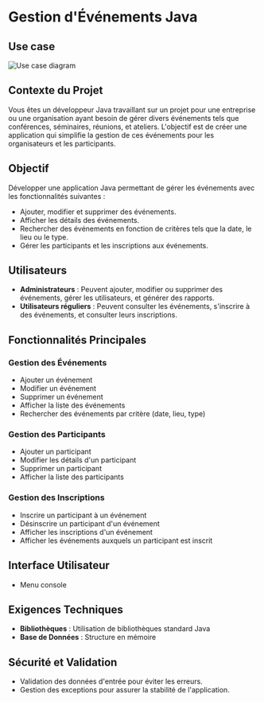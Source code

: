 # Gestion d'Événements Java

## Use case

![Use case diagram](https://github.com/user-attachments/assets/b8425a49-1354-4c57-8e58-cc99a9666b26)



## Contexte du Projet

Vous êtes un développeur Java travaillant sur un projet pour une entreprise ou une organisation ayant besoin de gérer divers événements tels que conférences, séminaires, réunions, et ateliers. L'objectif est de créer une application qui simplifie la gestion de ces événements pour les organisateurs et les participants.

## Objectif

Développer une application Java permettant de gérer les événements avec les fonctionnalités suivantes :

- Ajouter, modifier et supprimer des événements.
- Afficher les détails des événements.
- Rechercher des événements en fonction de critères tels que la date, le lieu ou le type.
- Gérer les participants et les inscriptions aux événements.

## Utilisateurs

- **Administrateurs** : Peuvent ajouter, modifier ou supprimer des événements, gérer les utilisateurs, et générer des rapports.
- **Utilisateurs réguliers** : Peuvent consulter les événements, s'inscrire à des événements, et consulter leurs inscriptions.

## Fonctionnalités Principales

### Gestion des Événements

- Ajouter un événement
- Modifier un événement
- Supprimer un événement
- Afficher la liste des événements
- Rechercher des événements par critère (date, lieu, type)

### Gestion des Participants

- Ajouter un participant
- Modifier les détails d'un participant
- Supprimer un participant
- Afficher la liste des participants

### Gestion des Inscriptions

- Inscrire un participant à un événement
- Désinscrire un participant d'un événement
- Afficher les inscriptions d'un événement
- Afficher les événements auxquels un participant est inscrit

## Interface Utilisateur

- Menu console

## Exigences Techniques

- **Bibliothèques** : Utilisation de bibliothèques standard Java
- **Base de Données** : Structure en mémoire

## Sécurité et Validation

- Validation des données d'entrée pour éviter les erreurs.
- Gestion des exceptions pour assurer la stabilité de l'application.
